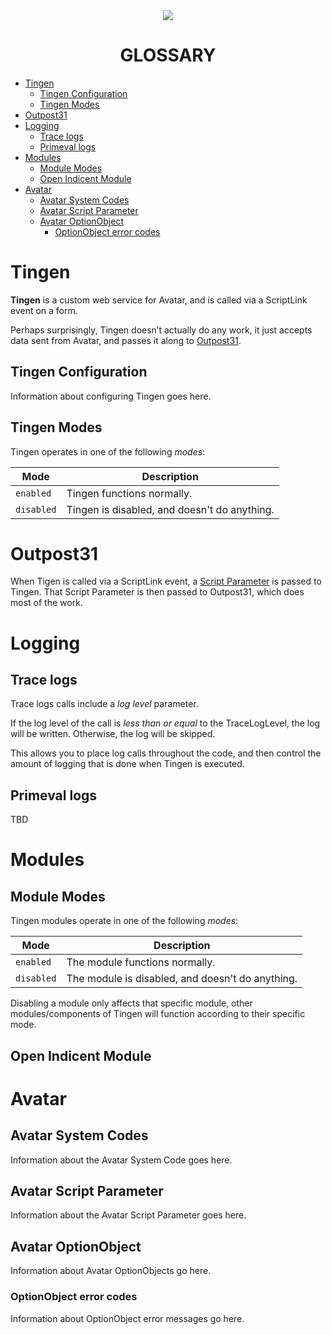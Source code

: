 <!--
  u240805_work-in-progress
-->

<div align="center">

  <img src="TingenDocumentation_small.png"> 

  <br>

  <h1>
    GLOSSARY
  </h1>

</div>

- [Tingen](#tingen)
  - [Tingen Configuration](#tingen-configuration)
  - [Tingen Modes](#tingen-modes)
- [Outpost31](#outpost31)
- [Logging](#logging)
  - [Trace logs](#trace-logs)
  - [Primeval logs](#primeval-logs)
- [Modules](#modules)
  - [Module Modes](#module-modes)
  - [Open Indicent Module](#open-indicent-module)
- [Avatar](#avatar)
  - [Avatar System Codes](#avatar-system-codes)
  - [Avatar Script Parameter](#avatar-script-parameter)
  - [Avatar OptionObject](#avatar-optionobject)
    - [OptionObject error codes](#optionobject-error-codes)

# Tingen

**Tingen** is a custom web service for Avatar, and is called via a ScriptLink event on a form.  

Perhaps surprisingly, Tingen doesn’t actually do any work, it just accepts data sent from Avatar, and passes it along to [Outpost31](#outpost31).

## Tingen Configuration

Information about configuring Tingen goes here.

## Tingen Modes

Tingen operates in one of the following *modes*:

| Mode | Description |
| ---- | ----------- |
| `enabled` | Tingen functions normally. |
| `disabled` | Tingen is disabled, and doesn't do anything. |

# Outpost31

When Tigen is called via a ScriptLink event, a [Script Parameter](URL) is passed to Tingen. That Script Parameter is then passed to Outpost31, which does most of the work.

# Logging

## Trace logs

Trace logs calls include a *log level* parameter.

If the log level of the call is *less than or equal* to the TraceLogLevel, the log will be written. Otherwise, the log will be skipped.

This allows you to place log calls throughout the code, and then control the amount of logging that is done when Tingen is executed.

## Primeval logs

TBD

# Modules

## Module Modes

Tingen modules operate in one of the following *modes*:

| Mode | Description |
| ---- | ----------- |
| `enabled` | The module functions normally. |
| `disabled` | The module is disabled, and doesn't do anything. |

Disabling a module only affects that specific module, other modules/components of Tingen will function according to their specific mode.

## Open Indicent Module

# Avatar

## Avatar System Codes

Information about the Avatar System Code goes here.

## Avatar Script Parameter

Information about the Avatar Script Parameter goes here.

## Avatar OptionObject

Information about Avatar OptionObjects go here.

### OptionObject error codes

Information about OptionObject error messages go here.
